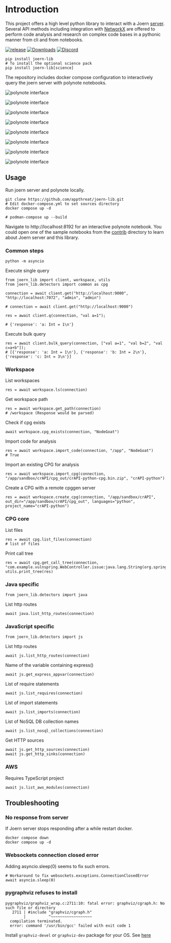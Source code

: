 # Introduction

This project offers a high level python library to interact with a Joern [server](https://docs.joern.io/server). Several API methods including integration with [NetworkX](https://networkx.org/documentation/stable/index.html) are offered to perform code analysis and research on complex code bases in a pythonic manner from cli and from notebooks.

[![release](https://github.com/appthreat/joern-lib/actions/workflows/pythonpublish.yml/badge.svg)](https://github.com/appthreat/joern-lib/actions/workflows/pythonpublish.yml)
[![Downloads](https://static.pepy.tech/badge/joern-lib)](https://pepy.tech/project/joern-lib)
[![Discord](https://img.shields.io/badge/-Discord-lime?style=for-the-badge&logo=discord&logoColor=white&color=black)](https://discord.gg/tmmtjCEHNV)

```shell
pip install joern-lib
# To install the optional science pack
pip install joern-lib[science]
```

The repository includes docker compose configuration to interactively query the joern server with polynote notebooks.

![polynote interface](docs/note1.jpg)

![polynote interface](docs/note2.jpg)

![polynote interface](docs/note3.jpg)

![polynote interface](docs/note4.jpg)

![polynote interface](docs/sqli.jpg)

![polynote interface](docs/repl.jpg)

![polynote interface](docs/call-tree.jpg)

![polynote interface](docs/pdg-dot.jpg)

## Usage

Run joern server and polynote locally.

```
git clone https://github.com/appthreat/joern-lib.git
# Edit docker-compose.yml to set sources directory
docker compose up -d

# podman-compose up --build
```

Navigate to http://localhost:8192 for an interactive polynote notebook. You could open one of the sample notebooks from the [contrib](./contrib/polynote/notebooks/joern-notes/) directory to learn about Joern server and this library.

### Common steps

```
python -m asyncio
```

Execute single query

```
from joern_lib import client, workspace, utils
from joern_lib.detectors import common as cpg

connection = await client.get("http://localhost:9000", "http://localhost:7072", "admin", "admin")

# connection = await client.get("http://localhost:9000")

res = await client.q(connection, "val a=1");

# {'response': 'a: Int = 1\n'}
```

Execute bulk query

```
res = await client.bulk_query(connection, ["val a=1", "val b=2", "val c=a+b"]);
# [{'response': 'a: Int = 1\n'}, {'response': 'b: Int = 2\n'}, {'response': 'c: Int = 3\n'}]
```

### Workspace

List workspaces

```
res = await workspace.ls(connection)
```

Get workspace path

```
res = await workspace.get_path(connection)
# /workspace (Response would be parsed)
```

Check if cpg exists

```
await workspace.cpg_exists(connection, "NodeGoat")
```

Import code for analysis

```
res = await workspace.import_code(connection, "/app", "NodeGoat")
# True
```

Import an existing CPG for analysis

```
res = await workspace.import_cpg(connection, "/app/sandbox/crAPI/cpg_out/crAPI-python-cpg.bin.zip", "crAPI-python")
```

Create a CPG with a remote cpggen server

```
res = await workspace.create_cpg(connection, "/app/sandbox/crAPI", out_dir="/app/sandbox/crAPI/cpg_out", languages="python", project_name="crAPI-python")
```

### CPG core

List files

```
res = await cpg.list_files(connection)
# list of files
```

Print call tree

```
res = await cpg.get_call_tree(connection, "com.example.vulnspring.WebController.issue:java.lang.String(org.springframework.ui.Model,java.lang.String)")
utils.print_tree(res)
```

### Java specific

```
from joern_lib.detectors import java
```

List http routes

```
await java.list_http_routes(connection)
```

### JavaScript specific

```
from joern_lib.detectors import js
```

List http routes

```
await js.list_http_routes(connection)
```

Name of the variable containing express()

```
await js.get_express_appvar(connection)
```

List of require statements

```
await js.list_requires(connection)
```

List of import statements

```
await js.list_imports(connection)
```

List of NoSQL DB collection names

```
await js.list_nosql_collections(connection)
```

Get HTTP sources

```
await js.get_http_sources(connection)
await js.get_http_sinks(connection)
```

### AWS

Requires TypeScript project

```
await js.list_aws_modules(connection)
```

## Troubleshooting

### No response from server

If Joern server stops responding after a while restart docker.

```
docker compose down
docker compose up -d
```

### Websockets connection closed error

Adding asyncio.sleep(0) seems to fix such errors.

```
# Workaround to fix websockets.exceptions.ConnectionClosedError
await asyncio.sleep(0)
```

### pygraphviz refuses to install

```
pygraphviz/graphviz_wrap.c:2711:10: fatal error: graphviz/cgraph.h: No such file or directory
   2711 | #include "graphviz/cgraph.h"
        |          ^~~~~~~~~~~~~~~~~~~
  compilation terminated.
  error: command '/usr/bin/gcc' failed with exit code 1
```

Install `graphviz-devel` or `graphviz-dev` package for your OS. See [here](https://github.com/pygraphviz/pygraphviz/issues/155)
